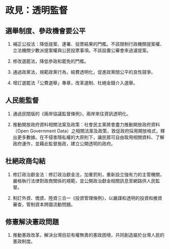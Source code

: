 # 政見：透明監督

## 選舉制度、參政機會要公平

1. 補正公投法：降低提案、連署、投票結果的門檻。不該限制行政機關提案權、立法機關少數派提案權與公民投票事項。不該設置公審會來過濾提案。

2. 修改選罷法，降低參政和罷免的門檻。

3. 通過政黨法，規範政黨行為，經費透明化，促進政黨間公平的良性競爭。

4. 增訂選罷法「公費選舉」專章，改革選制、杜絕金錢介入選舉。

## 人民能監督

1. 通過民間版的《兩岸協議監督條例》，兩岸來往資訊透明化。

2. 推動開放政府資料相關法案及政策：社會民主黨將會盡力推動開放政府資料（Open Government Data）之相關法案及政策，敦促政府採用開放格式，釋出更多數據。在不侵害隱私權的大原則下，讓民眾可自由取用相關資料、了解政府運作，並藉此監督施政，建立公開透明的政府。

## 杜絕政商勾結

1. 修訂政治獻金法：修訂政治獻金法，加重罰則，重新設立強有力的主管機關，嚴格執行法律對政商關係的規範，並公開政治獻金相關訊息至網路供人民監督。

2. 制訂外資、僑資、陸資三合一《投資管理條例》，以嚴謹和透明的投資和撤資審查，管制資本跨國流動問題。

## 修憲解決憲政問題

1. 推動憲政改革，解決台灣目前有權無責的憲政困境，共同創造屬於台灣人民的憲政制度。
